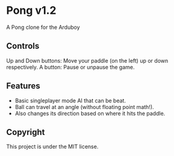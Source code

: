 # Pong v1.2
A Pong clone for the Arduboy

## Controls
Up and Down buttons: Move your paddle (on the left) up or down respectively.
A button: Pause or unpause the game.

## Features
* Basic singleplayer mode AI that can be beat.
* Ball can travel at an angle (without floating point math!).
* Also changes its direction based on where it hits the paddle.

## Copyright
This project is under the MIT license.
